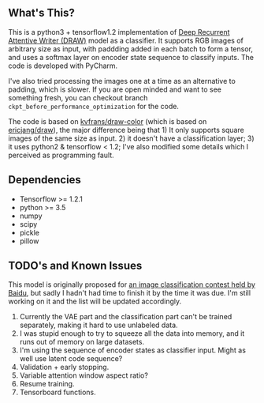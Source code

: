 What's This?
---------------

This is a python3 + tensorflow1.2 implementation of [Deep Recurrent Attentive Writer (DRAW)](https://arxiv.org/abs/1502.04623) model as a classifier. It supports RGB images of arbitrary size as input, with paddding added in each batch to form a tensor, and uses a softmax layer on encoder state sequence to classify inputs. The code is developed with PyCharm.

I've also tried processing the images one at a time as an alternative to padding, which is slower. If you are open minded and want to see something fresh, you can checkout branch `ckpt_before_performance_optimization` for the code.

The code is based on [kvfrans/draw-color](https://github.com/kvfrans/draw-color) (which is based on [ericjang/draw](https://github.com/ericjang/draw)), the major difference being that 1) It only supports square images of the same size as input. 2) it doesn't have a classification layer; 3) it uses python2 & tensorflow < 1.2; I've also modified some details which I perceived as programming fault.

Dependencies
---------------

* Tensorflow >= 1.2.1
* python >= 3.5
* numpy
* scipy
* pickle
* pillow


TODO's and Known Issues
---------------

This model is originally proposed for [an image classification contest held by Baidu](http://js.baidu.com/), but sadly I hadn't had time to finish it by the time it was due. I'm still working on it and the list will be updated accordingly.

1. Currently the VAE part and the classification part can't be trained separately, making it hard to use unlabeled data.
2. I was stupid enough to try to squeeze all the data into memory, and it runs out of memory on large datasets.
3. I'm using the sequence of encoder states as classifier input. Might as well use latent code sequence?
4. Validation + early stopping.
5. Variable attention window aspect ratio?
6. Resume training.
7. Tensorboard functions.
